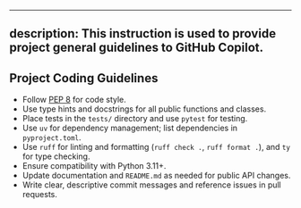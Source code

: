 <!-- TODO(update-this): Update this file with your project-specific guidelines. -->
---
description: This instruction is used to provide project general guidelines to GitHub Copilot.
---

## Project Coding Guidelines

- Follow [PEP 8](https://peps.python.org/pep-0008/) for code style.
- Use type hints and docstrings for all public functions and classes.
- Place tests in the `tests/` directory and use `pytest` for testing.
- Use `uv` for dependency management; list dependencies in `pyproject.toml`.
- Use `ruff` for linting and formatting (`ruff check .`, `ruff format .`), and `ty` for type checking.
- Ensure compatibility with Python 3.11+.
- Update documentation and `README.md` as needed for public API changes.
- Write clear, descriptive commit messages and reference issues in pull requests.
